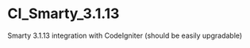 CI_Smarty_3.1.13
================

Smarty 3.1.13 integration with CodeIgniter (should be easily upgradable)
